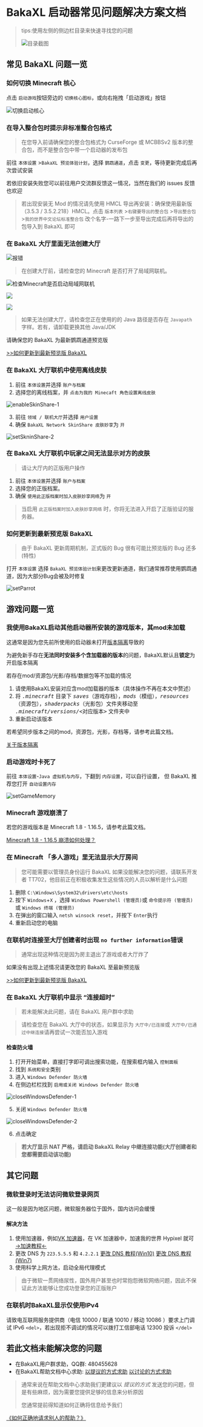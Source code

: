 # BakaXL 启动器常见问题解决方案文档

> tips:使用左侧的侧边栏目录来快速寻找您的问题
> 
> ![目录截图](./assets/imgs/directory.png)

## 常见 BakaXL 问题一览

### 如何切换 Minecraft 核心

点击 `启动游戏`按钮旁边的 `切换核心图标`，或向右拖拽「启动游戏」按钮

![切换启动核心](./assets/imgs/startUp.gif)

### 在导入整合包时提示非标准整合包格式

> 在您导入前请确保您的整合包格式为 CurseForge 或 MCBBSv2 版本的整合包，而不是整合包中带一个启动器的发布包

前往 `本体设置` >`BakaXL 预览体验计划`，选择 `鹦鹉通道`，点击 `变更`，等待更新完成后再次尝试安装

若依旧安装失败您可以前往用户交流群反馈这一情况，当然在我们的 issues 反馈也欢迎

> 若出现安装无 Mod 的情况请先使用 HMCL 导出再安装：确保使用最新版（3.5.3 / 3.5.2.218）HMCL。点击 `版本列表` >`右键要导出的整合包` >`导出整合包` >`我的世界中文论坛标准整合包` 改个名字-一路下一步至导出完成后再将导出的包导入到 BakaXL 即可

### 在 BakaXL 大厅里面无法创建大厅

![报错](./assets/imgs/Bakaxl_online_problem.png)

> 在创建大厅前，请检查您的 Minecraft 是否打开了局域网联机。

![检查Minecraft是否启动局域网联机](./assets/imgs/Resolve_Minecraft_online_issues.png)

![](./assets/imgs/Solve_Bakaxl_online_problems(1).png)

![](assets/imgs/Solve_Bakaxl_online_problems(2).png)

> 如果无法创建大厅，请检查您正在使用的的 Java 路径是否存在 `Javapath` 字样。若有，请卸载更换其他 Java/JDK

请确保您的 BakaXL 为最新鹦鹉通道预览版

[&gt;&gt;如何更新到最新预览版 BakaXL](#如何更新到最新预览版BakaXL)

### 在 BakaXL 大厅联机中使用离线皮肤

1. 前往 `本体设置`并选择 `账户与档案`
2. 选择您的离线档案，并 `点击为我的 Minecaft 角色设置离线皮肤`

![enableSkinShare-1](./assets/imgs/enableSkinShare-1.png)

3. 前往 `领域 / 联机大厅`并选择 `用户设置`
4. 确保 `BakaXL Network SkinShare 皮肤妙享`为 `开`

![setSkninShare-2](./assets/imgs/enableSkinShare-2.png)

### 在 BakaXL 大厅联机中玩家之间无法显示对方的皮肤

> 请让大厅内的正版用户操作

1. 前往 `本体设置`并选择 `账户与档案`
2. 选择您的正版档案。
3. 确保 `使用此正版档案时加入皮肤妙享网络`为 `开`

> 当启用 `此正版档案时加入皮肤妙享网络` 时，你将无法进入开启了正版验证的服务器。

### 如何更新到最新预览版 BakaXL

> 由于 BakaXL 更新周期机制，正式版的 Bug 很有可能比预览版的 Bug 还多(特性)

打开 `本体设置` 选择 `BakaXL 预览体验计划`来更改更新通道，我们通常推荐使用鹦鹉通道，因为大部分Bug会被及时修复

![setParrot](./assets/imgs/setParrotUpdate.png)

## 游戏问题一览

### 我使用BakaXL启动其他启动器所安装的游戏版本，其mod未加载

这通常是因为您先前所使用的启动器未打开[版本隔离](./about_version_seperation.md "关于版本隔离")导致的

为避免新手存在**无法同时安装多个含加载器的版本**的问题，BakaXL默认且**锁定**为开启版本隔离

若存在mod/资源包/光影/存档/数据包等不加载的情况

1. 请使用BakaXL安装对应含mod加载器的版本（具体操作不再在本文中赘述）
2. 将 <kbd>*.minecraft*</kbd> 目录下 <kbd>*saves*</kbd>（游戏存档），<kbd>*mods*</kbd>（模组），<kbd>*resources*</kbd>（资源包），<kbd>*shaderpacks*</kbd>（光影包）文件夹移动至 <kbd>*.minecraft/versions/*<对应版本></kbd> 文件夹中
3. 重新启动该版本

若希望同步版本之间的mod，资源包，光影，存档等，请参考此篇文档。

[关于版本隔离](./about_version_seperation.md "关于版本隔离")

### 启动游戏时卡死了

前往 `本体设置`-`Java 虚拟机与内存`，下翻到 `内存设置`，可以自行设置， 但 BakaXL 推荐您打开 `自动设置内存`

![setGameMemory](./assets/imgs/setGameMemory.png)

### Minecraft 游戏崩溃了

若您的游戏版本是 Minecraft 1.8 - 1.16.5，请参考此篇文档。

[Minecraft 1.8 - 1.16.5 崩溃如何处理？](./Minecraft_1.8-1.16.5_CRQA.md)

### 在 Minecraft 「多人游戏」里无法显示大厅房间

> 您可能需要以管理员身份运行 BakaXL
> 如果没能解决您的问题，请联系开发者 TT702，他目前正在积极收集发生这些情况的人员以解析是什么问题

1. 删除 `C:\Windows\System32\drivers\etc\hosts`
2. 按下 `Windows`+`X` ，选择 `Windows Powershell (管理员)`或 `命令提示符 (管理员)`或 `Windows 终端 (管理员)`
3. 在弹出的窗口输入 `netsh winsock reset`，并按下 `Enter`执行
4. 重新启动您的电脑

### 在联机时连接至大厅创建者时出现 `no further information`错误

> 通常出现这种情况是因为房主退出了游戏或者大厅炸了

如果没有出现上述情况请更改您的 BakaXL 至最新预览版

[&gt;&gt;如何更新到最新预览版 BakaXL](#如何更新到最新预览版BakaXL)

### 在 BakaXL 大厅联机中显示 “连接超时”

> 若未能解决此问题，请在 BakaXL 用户群中求助

> 请检查您在 BakaXL 大厅中的状态，如果显示为 `大厅中/已连接`或 `大厅中/已通过中继连接`请再尝试一次能否加入游戏

#### 检查防火墙

1. 打开开始菜单，直接打字即可调出搜索功能，在搜索框内输入 `控制面板`
2. 找到 `系统和安全`类别
3. 进入 `Windows Defender 防火墙`
4. 在侧边栏栏找到 `启用或关闭 Windows Defender 防火墙`

![closeWindowsDefender-1](./assets/imgs/closeWindowsDefender-1.png)

5. 关闭 `Windows Defender 防火墙`

![closeWindowsDefender-2](./assets/imgs/closeWindowsDefender-2.png)

6. 点击确定

> **若大厅显示 NAT 严格，请启动 BakaXL Relay 中继连接功能(大厅创建者和您都需要启动该功能)**

## 其它问题

### 微软登录时无法访问微软登录网页

这一般是因为地区问题，微软服务器位于国外，国内访问会缓慢

#### 解决方法

1. 使用加速器，例如[VK 加速器](https://verykuai.com/)，在 VK 加速器中，加速我的世界 Hypixel 就可 [→加速教程←](https://kingosuper.zyglq.cn/2022/04/25/%e5%a6%82%e4%bd%95%e4%bd%bf%e7%94%a8vk%e5%8a%a0%e9%80%9f%e5%99%a8%e5%8a%a0%e9%80%9f%e5%be%ae%e8%bd%af%e7%bd%91%e7%ab%99/)
2. 更改 DNS 为 `223.5.5.5` 和 `4.2.2.1`       [更改 DNS 教程(Win10)](https://jingyan.baidu.com/article/495ba841ff105d79b20ede24.html)  [更改 DNS 教程(Win7)](https://jingyan.baidu.com/article/cb5d61053c1fd6415c2fe09e.html)
3. 使用科学上网方法，启动全局代理模式

> 由于微软一贯网络尿性，国外用户甚至也时常抱怨微软网络问题，因此不保证此方法能够让您成功登录您的正版账户

### 在联机时BakaXL显示仅使用IPv4

请致电互联网服务提供商（电信 10000 / 联通 10010 / 移动 10086 ）要求上门调试 IPv6 `<del>`，若出现拒不调试的情况可以拨打工信部电话 12300 投诉 `</del>`

## 若此文档未能解决您的问题

- 在BakaXL用户群求助，QQ群: 480455628
- 在BakaXL帮助文档中心求助: [以提议的方式求助](https://github.com/BakaXL-Support/BakaXL-QA-docs/issues/new/choose) [以讨论的方式求助](https://github.com/BakaXL-Support/BakaXL-QA-docs/discussions)

> 通常来说在帮助文档中心求助我们更建议以 *提议的方式* 发送您的问题，但是有些麻烦，因为需要您提供足够的信息来分析原因
> 
> 您通常提前得知道如何正确将信息给予我们

[《如何正确地请求别人的帮助？》](./subdocs/How_To_Asking_Question.md)

